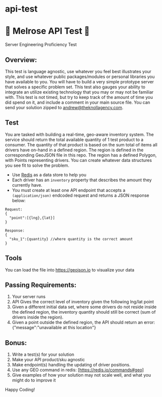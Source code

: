 # api-test
# 🤖 Melrose API Test 🤖
Server Engineering Proficiency Test

## Overview:
This test is language agnostic, use whatever you feel best illustrates your style, and use whatever public packages/modules or personal libraries you have available to you. You will have to build a very simple prototype server that solves a specific problem set.  This test also gauges your ability to integrate an utilize existing technology that you may or may not be familiar with.  This test is not timed, but try to keep track of the amount of time you did spend on it, and include a comment in your main source file.  You can send your solution zipped to andrew@theknollagency.com.

## Test
You are tasked with building a real-time, geo-aware inventory system.  The service should return the total available quantity of 1 test product to a consumer. The quantity of that product is based on the sum total of items all drivers have on-hand in a defined region. The region is defined in the corresponding GeoJSON file in this repo. The region has a defined Polygon, with Points representing drivers.  You can create whatever data structures you see fit to solve the problem.

* Use [Redis](https://redis.io/clients) as a data store to help you
* Each driver has an `inventory` property that describes the amount they currently have.   
* You must create at least one API endpoint that accepts a `(application/json)` endcoded request and returns a JSON response below:

```
Request:
{
  "point":[{lng},{lat}]
}

Response:
{
  "sku_1":{quantity} //where quantity is the correct amount
}
```

## Tools
You can load the file into https://geojson.io to visualize your data


## Passing Requirements:
1. Your server runs
2. API Gives the correct level of inventory given the following lng/lat point
3. Given a different initial data set, where some drivers do not reside inside the defined region, the inventory quantity should still be correct (sum of drivers inside the region).
4. Given a point outside the defined region, the API should return an error: {"message":"unavailable at this location"}

## Bonus:
1. Write a test(s) for your solution
2. Make your API product/sku agnostic
3. Make endpoint(s) handling the updating of driver positions.
4. Use any GEO command in redis: [https://redis.io/commands#geo]
5. Give examples of how your solution may not scale well, and what you might do to improve it

Happy Coding!
